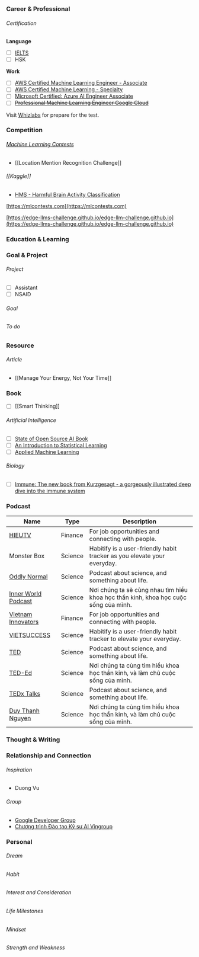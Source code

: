 ### Career & Professional

###### Certification

**Language**

- [ ] [IELTS](IELTS.md)
- [ ] HSK

**Work**

- [ ] [AWS Certified Machine Learning Engineer - Associate](https://aws.amazon.com/certification/certified-machine-learning-engineer-associate)
- [ ] [AWS Certified Machine Learning - Specialty](https://aws.amazon.com/certification/certified-machine-learning-specialty)
- [ ] [Microsoft Certified: Azure AI Engineer Associate](https://learn.microsoft.com/en-us/credentials/certifications/azure-ai-engineer/?practice-assessment-type=certification)
- [ ] [~~Professional Machine Learning Engineer Google Cloud~~](https://cloud.google.com/learn/certification/machine-learning-engineer)

Visit [Whizlabs](https://www.whizlabs.com) for prepare for the test.

### Competition

###### [Machine Learning Contests](https://mlcontests.com)

- [[Location Mention Recognition Challenge]]

###### [[Kaggle]]

- [HMS - Harmful Brain Activity Classification](HMS.md)

[](https://mlcontests.com/)[https://mlcontests.com](https://mlcontests.com)

[https://edge-llms-challenge.github.io/edge-llm-challenge.github.io](https://edge-llms-challenge.github.io/edge-llm-challenge.github.io)

### Education & Learning

### Goal & Project

###### Project

- [ ] Assistant
- [ ] NSAID

###### Goal

###### To do

### Resource

###### Article

- [[Manage Your Energy, Not Your Time]]

### Book

- [ ] [[Smart Thinking]]

###### Artificial Intelligence

- [ ] [State of Open Source AI Book](https://book.premai.io/state-of-open-source-ai/)
- [ ] [An Introduction to Statistical Learning](https://www.statlearning.com/)
- [ ] [Applied Machine Learning](https://kuleshov-group.github.io/aml-book/intro.html)

###### Biology

- [ ] [Immune: The new book from Kurzgesagt - a gorgeously illustrated deep dive into the immune system](https://www.amazon.com/Immune-Kurzgesagt-gorgeously-illustrated-immune/dp/1529360684)

### Podcast

| Name                                                               | Type    | Description                                                                         |
| ------------------------------------------------------------------ | ------- | ----------------------------------------------------------------------------------- |
| [HIEUTV](https://www.youtube.com/@hieu-tv)                         | Finance | For job opportunities and connecting with people.                                   |
| Monster Box                                                        | Science | Habitify is a user-friendly habit tracker as you elevate your everyday.             |
| [Oddly Normal](https://oddly-podcast.com)                          | Science | Podcast about science, and something about life.                                    |
| [Inner World Podcast](https://www.youtube.com/@Innerworld.podcast) | Science | Nơi chúng ta sẽ cùng nhau tìm hiểu khoa học thần kinh, khoa học cuộc sống của mình. |
| [Vietnam Innovators](https://www.youtube.com/@vietnaminnovators)   | Finance | For job opportunities and connecting with people.                                   |
| [VIETSUCCESS](https://www.youtube.com/vietsuccess)                 | Science | Habitify is a user-friendly habit tracker to elevate your everyday.                 |
| [TED](https://www.youtube.com/@TED)                                | Science | Podcast about science, and something about life.                                    |
| [TED-Ed](https://www.youtube.com/@TEDEd)                           | Science | Nơi chúng ta cùng tìm hiểu khoa học thần kinh, và làm chủ cuộc sống của mình.       |
| [TEDx Talks](https://www.youtube.com/@TEDx)                        | Science | Podcast about science, and something about life.                                    |
| [Duy Thanh Nguyen](https://www.youtube.com/@duythanhish)           | Science | Nơi chúng ta cùng tìm hiểu khoa học thần kinh, và làm chủ cuộc sống của mình.       |

### Thought & Writing

### Relationship and Connection

###### Inspiration

- Duong Vu

###### Group

- [Google Developer Group](https://gdg.community.dev)
- [Chương trình Đào tạo Kỹ sư AI Vingroup](https://www.facebook.com/groups/ctaivingroup/)

### Personal

###### Dream

###### Habit

###### Interest and Consideration

###### Life Milestones

###### Mindset

###### Strength and Weakness